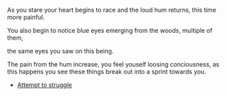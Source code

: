 As you stare your heart begins to race and the loud hum returns, this time more painful.

You also begin to notice blue eyes emerging from the woods, multiple of them,

the same eyes you saw on this being.

The pain from the hum increase, you feel youself loosing conciousness, as this happens you see these things break out into a sprint towards you.

- [Attempt to struggle](4-5.md)